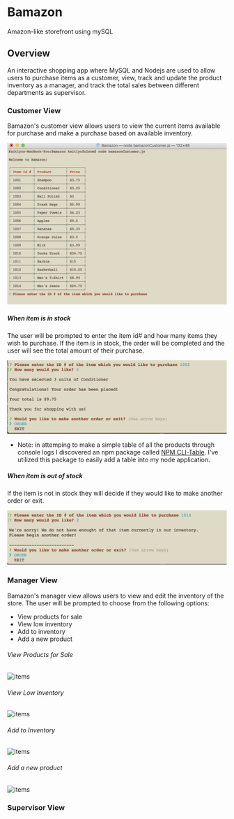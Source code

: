 # Bamazon
Amazon-like storefront using mySQL

## Overview
An interactive shopping app where MySQL and Nodejs are used to allow users to purchase items as a customer, view, track and update the product inventory as a manager, and track the total sales between different departments as supervisor.

### Customer View

Bamazon's customer view allows users to view the current items available for purchase and make a purchase based on available inventory. 

![items](/Screenshots/ScreenShot_view.png)

##### When item is in stock

The user will be prompted to enter the item id# and how many items they wish to purchase. If the item is in stock, the order will be completed and the user will see the total amount of their purchase.

![items](/Screenshots/ScreenShot_inStock.png)

* Note: in attemping to make  a simple table of all the products through console logs I discovered an npm package called [NPM CLI-Table](https://www.npmjs.com/package/cli-table). I've utilized this package to easily add a table into my node application. 

##### When item is out of stock

If the item is not in stock they will decide if they would like to make another order or exit.

![items](/Screenshots/ScreenShot_outOfStock.png)

### Manager View

Bamazon's manager view allows users to view and edit the inventory of the store. The user will be prompted to choose from the following options:

* View products for sale
* View low inventory
* Add to inventory
* Add a new product

###### View Products for Sale

![items](/Screenshots/)

###### View Low Inventory

![items](/Screenshots/)

###### Add to Inventory

![items](/Screenshots/)

###### Add a new product

![items](/Screenshots/)

### Supervisor View
